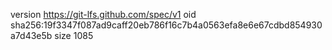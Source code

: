 version https://git-lfs.github.com/spec/v1
oid sha256:19f3347f087ad9caff20eb786f16c7b4a0563efa8e6e67cdbd854930a7d43e5b
size 1085
